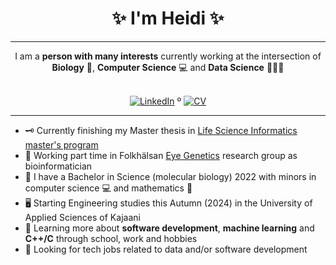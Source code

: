 
<!-- Introduction/Summary Section -->

<h1 align = center>✨ I'm Heidi ✨</h1>
<hr>

<div align="center">
    I am a <strong>person with many interests</strong> currently working at the intersection of <strong>Biology</strong> 🧫, <strong>Computer Science</strong> 💻 and <strong>Data Science</strong> 👨🏿‍💻
</div>
<br>
<!-- **Badges**
- website to create badge : https://shields.io/
- very nice tutorial to create badge : https://medium.com/@therafamartins/make-your-customized-badges-in-a-few-minutes-18e75475e271
-->
<p align="center">
  <a href="https://www.linkedin.com/in/heidi-putkuri/"><img src="http://img.shields.io/badge/LinkedIn-purple?style=flat&logo=linkedin" alt="LinkedIn"></a> º
  <a href="https://heksaani.github.io/CV/"><img src="https://shields.io/badge/CV-purple" alt="CV" ></a>
</p>
<hr>

<!-- Activities/Interests Section -->
- 🗝 Currently finishing my Master thesis in [Life Science Informatics master's program](https://www.helsinki.fi/en/degree-programmes/life-science-informatics-masters-programme)
- 🧬 Working part time in Folkhälsan [Eye Genetics](https://www.folkhalsan.fi/en/knowledge/research/genetics/group-turunen/) research group as bioinformatician
- 🧫 I have a Bachelor in Science (molecular biology) 2022 with minors in computer science 💻 and mathematics 🧮
- 🖥️ Starting Engineering studies this Autumn (2024) in the University of Applied Sciences of Kajaani
- 🔭 Learning more about **software development**, **machine learning** and **C++/C** through school, work and hobbies
- 👀 Looking for tech jobs related to data and/or software development 



